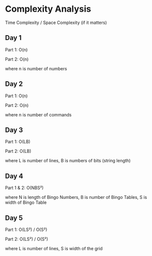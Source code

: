 # Complexity Analysis

Time Complexity / Space Complexity (if it matters)

## Day 1

Part 1: O(n)

Part 2: O(n)

where n is number of numbers

## Day 2

Part 1: O(n)

Part 2: O(n)

where n is number of commands

## Day 3

Part 1: O(LB)

Part 2: O(LB)

where L is number of lines, B is numbers of bits (string length)

## Day 4

Part 1 & 2: O(NBS²)

where N is length of Bingo Numbers, B is number of Bingo Tables, S is width of Bingo Table

## Day 5

Part 1: O(LS²) / O(S²)

Part 2: O(LS²) / O(S²)

where L is number of lines, S is width of the grid
